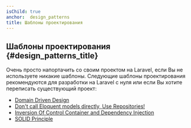 ```yaml
---
isChild: true
anchor:  design_patterns
title: Шаблоны проектирования
---
```


## Шаблоны проектирования {#design_patterns_title}

Очень просто напортачить со своим проектом на Laravel, если Вы не используете никакие шаблоны. Следующие шаблоны проектирования рекомендуются для разработки на Laravel с нуля или если Вы хотите переписать существующий проект:

* [Domain Driven Design][ddd-url]
* [Don't call Eloquent models directly, Use Repositories!][repo-url]
* [Inversion Of Control Container and Dependency Injection][ioc-url]
* [SOLID Principle][solid-url]

[ddd-url]:http://caughtexceptions.blogspot.co.nz/2014/02/domain-driven-design-in-laravel-4-part-1.html
[repo-url]:http://vegibit.com/laravel-repository-pattern/
[ioc-url]:http://www.sitepoint.com/dependency-injection-laravels-ioc/
[solid-url]:http://en.wikipedia.org/wiki/SOLID_(object-oriented_design)